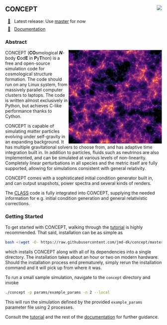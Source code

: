 ## CO*N*CEPT <img align="right" src="https://github.com/jmd-dk/concept/workflows/build/badge.svg?event=schedule"/>

 &nbsp; <a href="https://github.com/jmd-dk/concept/tree/master/">:rocket:</a> &nbsp; Latest release: Use <a href="https://github.com/jmd-dk/concept/tree/master/">master</a> for now \
 &nbsp; <a href="https://jmd-dk.github.io/concept/">:book:</a> &nbsp; <a href="https://jmd-dk.github.io/concept/">Documentation</a> <img height="22" width="0" src="/concept/docs/_static/render2D.png"/>



### Abstract

<img align="right" height="300" src="/concept/docs/_static/render2D.png"/>

CO*N*CEPT (**CO**smological ***N***-body **C**od**E** in **P**y**T**hon)
is a free and open-source simulation code for cosmological structure
formation. The code should run on any Linux system, from massively parallel
computer clusters to laptops. The code is written almost exclusively in
Python, but achieves C-like performance thanks to Cython.

CO*N*CEPT is capable of simulating matter particles evolving under
self-gravity in an expanding background. It has multiple gravitational
solvers to choose from, and has adaptive time integration built in. In
addition to particles, fluids such as neutrinos are also implemented,
and can be simulated at various levels of non-linearity. Completely linear
perturbations in all species and the metric itself are fully supported,
allowing for simulations consistent with general relativity.

CO*N*CEPT comes with a sophisticated initial condition generator built in,
and can output snapshots, power spectra and several kinds of renders.

The [CLASS] code is fully integrated into CO*N*CEPT, supplying the needed
information for e.g. initial condition generation and
general relativistic corrections.



### Getting Started
To get started with CO*N*CEPT, walking through the [tutorial] is highly
recommended. That said, installation can be as simple as

```bash
bash <(wget -O- https://raw.githubusercontent.com/jmd-dk/concept/master/installer)
```

which installs CO*N*CEPT along with all of its dependencies into a single
directory. The installation takes about an hour or two on modern hardware.
Should the installation process end prematurely, simply rerun the installation
command and it will pick up from where it was.

To run a small sample simulation, navigate to the `concept` directory
and invoke

```bash
./concept -p params/example_params -n 2 --local
```

This will run the simulation defined by the provided `example_params`
parameter file using 2 processes.

Consult the [tutorial] and the rest of the [documentation]
for further guidance.



[CLASS]: http://class-code.net/
[documentation]: https://jmd-dk.github.io/concept/
[tutorial]: https://jmd-dk.github.io/concept/tutorial/tutorial.html

